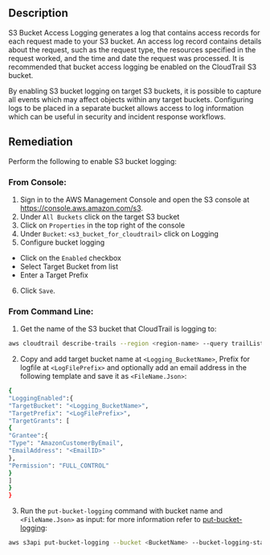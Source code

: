 ## Description

S3 Bucket Access Logging generates a log that contains access records for each request made to your S3 bucket. An access log record contains details about the request, such as the request type, the resources specified in the request worked, and the time and date the request was processed. It is recommended that bucket access logging be enabled on the CloudTrail S3 bucket.

By enabling S3 bucket logging on target S3 buckets, it is possible to capture all events which may affect objects within any target buckets. Configuring logs to be placed in a separate bucket allows access to log information which can be useful in security and incident response workflows.

## Remediation

Perform the following to enable S3 bucket logging:

### From Console:

1. Sign in to the AWS Management Console and open the S3 console at https://console.aws.amazon.com/s3.
2. Under `All Buckets` click on the target S3 bucket
3. Click on `Properties` in the top right of the console
4. Under `Bucket`: `<s3_bucket_for_cloudtrail>` click on Logging
5. Configure bucket logging
  - Click on the `Enabled` checkbox
  - Select Target Bucket from list
  - Enter a Target Prefix
6. Click `Save`.

### From Command Line:

1. Get the name of the S3 bucket that CloudTrail is logging to:

```bash
aws cloudtrail describe-trails --region <region-name> --query trailList[*].S3BucketName
```

2. Copy and add target bucket name at `<Logging_BucketName>`, Prefix for logfile at `<LogFilePrefix>` and optionally add an email address in the following template and save it as `<FileName.Json>`:

```bash
{
"LoggingEnabled":{
"TargetBucket": "<Logging_BucketName>",
"TargetPrefix": "<LogFilePrefix>",
"TargetGrants": [
{
"Grantee":{
"Type": "AmazonCustomerByEmail",
"EmailAddress": "<EmailID>"
},
"Permission": "FULL_CONTROL"
}
]
}
}
```

3. Run the `put-bucket-logging` command with bucket name and `<FileName.Json>` as input: for more information refer to [put-bucket-logging](https://docs.aws.amazon.com/cli/latest/reference/s3api/put-bucket-logging.html):

```bash
aws s3api put-bucket-logging --bucket <BucketName> --bucket-logging-status file://<FileName.Json>
```
